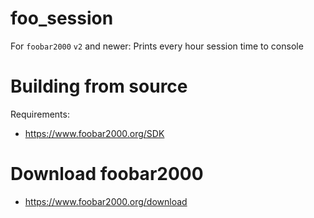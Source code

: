 # foo_session
For `foobar2000` `v2` and newer: Prints every hour session time to console

# Building from source
Requirements:
* https://www.foobar2000.org/SDK

# Download foobar2000
* https://www.foobar2000.org/download
